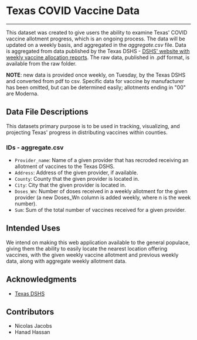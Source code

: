 # **Texas COVID Vaccine Data** 
---
This dataset was created to give users the ability to examine Texas' COVID vaccine allotment progress, which is an ongoing process. The data will be updated on a weekly basis, and aggregated in the *aggregate.csv* file. Data is aggregated from data published by the Texas DSHS - [DSHS' website with weekly vaccine allocation reports](https://www.dshs.texas.gov/coronavirus/immunize/vaccine.aspx). The raw data, published in .pdf format, is available from the raw folder. 

**NOTE**: new data is provided once weekly, on Tuesday, by the Texas DSHS and converted from pdf to csv. Specific data for vaccine by manufacturer has been omitted, but can be determined easily; allotments ending in "00" are Moderna. 

## Data File Descriptions

This datasets primary purpose is to be used in tracking, visualizing, and projecting Texas' progress in distributing vaccines within counties.

### IDs - aggregate.csv

* `Provider_name`: Name of a given provider that has recroded receiving an allotment of vaccines to the Texas DSHS.
* `Address`: Address of the given provider, if available.
* `County`: County that the given provider is located in.
* `City`: City that the given provider is located in.
* `Doses_Wn`: Number of doses received in a weekly allotment for the given provider (a new Doses_Wn column is added weekly, where n is the week number).
* `Sum`: Sum of the total number of vaccines received for a given provider.

## Intended Uses

We intend on making this web application available to the general populace, giving them the ability to easily locate the nearest location offering vaccines, with the given weekly vaccine allotment and previous weekly data, along with aggregate weekly allotment data.

## Acknowledgments

* [Texas DSHS](https://dshs.texas.gov/)

## Contributors 
- Nicolas Jacobs
- Hanad Hassan
